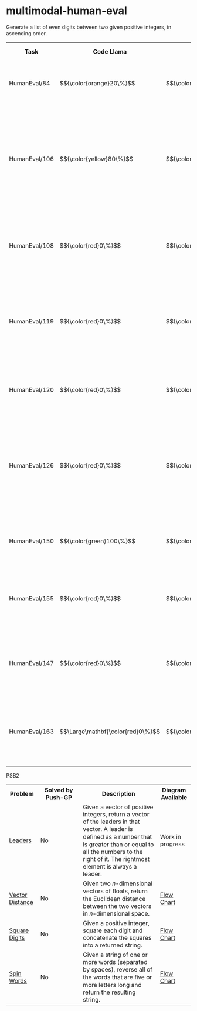 # multimodal-human-eval

<table>
	<tr>
		<th>Task</th>
		<th width="100">Code Llama</th>
		<th width="100">GPT-4</th>
		<th>Description</th>
		<th>Diagram Available</th>
	</tr>
	<tr>
		<td>HumanEval/84</td>
		<td>$${\color{orange}20\%}$$</td>
		<td>$${\color{red}0\%}$$</td>
		<td>Return the total sum of the digits of a positive integer in binary form.</td>
		<td><a href="data/diagrams/p84/fc">Flow Chart</a></td>
	</tr>
	<tr>
		<td>HumanEval/106</td>
		<td>$${\color{yellow}80\%}$$</td>
		<td>$${\color{orange}30\%}$$</td>
		<td>Calculate and return a list of size n, where each element at index i is the factorial of i if i is even, or the sum of numbers from 1 to i otherwise.</td>
		<td><a href="data/diagrams/p106/fc">Flow Chart</a></td>
	</tr>
	<tr>
		<td>HumanEval/108</td>
		<td>$${\color{red}0\%}$$</td>
		<td>$${\color{orange}10\%}$$</td>
		<td>Count the number of elements in the array that have a sum of digits greater than 0.</td>
		<td><a href="data/diagrams/p108/fc">Flow Chart</a></td>
	</tr>
	<tr>
		<td>HumanEval/119</td>
		<td>$${\color{red}0\%}$$</td>
		<td>$${\color{red}40\%}$$</td>
		<td>Check if it is possible to concatenate two strings of parentheses in some order to create a balanced string.</td>
		<td><a href="data/diagrams/p119/fc">Flow Chart</a></td>
	</tr>
	<tr>
		<td>HumanEval/120</td>
		<td>$${\color{red}0\%}$$</td>
		<td>$${\color{red}0\%}$$</td>
		<td>Return a sorted list of the maximum k numbers in the given array.</td>
		<td><a href="data/diagrams/p120/fc">Flow Chart</a></td>
	</tr>
	<tr>
		<td>HumanEval/126</td>
		<td>$${\color{red}0\%}$$</td>
		<td>$${\color{yellow}50\%}$$</td>
		<td>Check if a given list of numbers is sorted in ascending order and does not contain more than one duplicate of the same number.</td>
		<td><a href="data/diagrams/p126/fc">Flow Chart</td>
	</tr>
	<tr>
		<td>HumanEval/150</td>
		<td>$${\color{green}100\%}$$</td>
		<td>$${\color{green}100\%}$$</td>
		<td>Return the value of x if n is a prime number and return the value of y otherwise.</td>
		<td><a href="data/diagrams/p150/fc">Flow Chart</a></td>
	</tr>
	<tr>
		<td>HumanEval/155</td>
		<td>$${\color{red}0\%}$$</td>
		<td>$${\color{red}0\%}$$</td>
		<td>Return a tuple containing the count of even and odd digits in the given integer.</td>
		<td><a href="data/diagrams/p155/fc">Flow Chart</a></td>
	</tr>
	<tr>
		<td>HumanEval/147</td>
		<td>$${\color{red}0\%}$$</td>
		<td>$${\color{red}0\%}$$</td>
		<td>Calculate the number of triples in an array where the sum of the elements is a multiple of 3.</td>
		<td><a href="data/diagrams/p147/fc">Flow Chart</a></td>
	</tr>
	Generate a list of even digits between two given positive integers, in ascending order.
	<tr>
		<td>HumanEval/163</td>
		<td>$$\Large\mathbf{\color{red}0\%}$$</td>
		<td>$${\color{yellow}80\%}$$</td>
		<td>Calculate the number of triples in an array where the sum of the elements is a multiple of 3.</td>
		<td><a href="data/diagrams/p163/fc">Flow Chart</a></td>
	</tr>
</table>

PSB2

<table>
	<tr>
		<th>Problem</th>
		<th width="100">Solved by Push-GP</th>
		<th>Description</th>
		<th>Diagram Available</th>
	</tr>
	<tr>
		<td><a href="https://www.codewars.com/kata/5a651865fd56cb55760000e0">Leaders</a></td>
		<td> No </td>
		<td> Given a vector of positive integers, return a vector of the leaders in that vector. A leader is deﬁned as a number that is greater than or equal to all the numbers to the right of it. The rightmost element is always a leader. </td>
		<td>Work in progress</td>
	</tr>
	<tr>
		<td><a href="https://www.codewars.com/kata/5a0b72484bebaefe60001867">Vector Distance</a></td>
		<td> No </td>
		<td>Given two 𝑛-dimensional vectors of ﬂoats, return the Euclidean distance between the two vectors in 𝑛-dimensional space. </td>
		<td><a href="./data/diagrams/vector distance/fc">Flow Chart</a></td>
	</tr>
	<tr>
		<td><a href="https://www.codewars.com/kata/546e2562b03326a88e000020">Square Digits</a></td>
		<td> No </td>
		<td> Given a positive integer, square each digit and concatenate the squares into a returned string. </td>
		<td><a href="./data/diagrams/square digits/fc">Flow Chart</a></td>
	</tr>
	<tr>
		<td><a href="https://www.codewars.com/kata/5264d2b162488dc400000001">Spin Words</a></td>
		<td> No </td>
		<td> Given a string of one or more words (separated by spaces), reverse all of the words that are ﬁve or more letters long and return the resulting string. </td>
		<td><a href="./data/diagrams/spin words/fc">Flow Chart</a></td>
	</tr>
</table>

